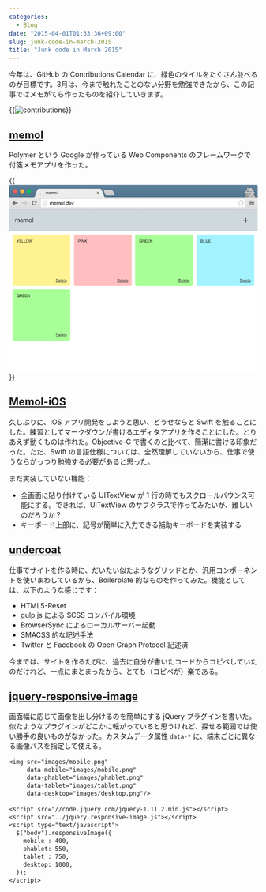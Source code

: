 ```yaml
---
categories:
  - Blog
date: "2015-04-01T01:33:36+09:00"
slug: junk-code-in-march-2015
title: "Junk code in March 2015"
---
```


今年は、GitHub の Contributions Calendar に、緑色のタイルをたくさん並べるのが目標です。3月は、今まで触れたことのない分野を勉強できたから、この記事ではメモがてら作ったものを紹介していきます。

{{<img alt="contributions" src="/images/2015/04/contributions.jpg" width="728" height="283">}}

## [memol](https://github.com/rakuishi/memol)

Polymer という Google が作っている Web Components のフレームワークで付箋メモアプリを作った。

{{<img alt="memol" src="https://raw.githubusercontent.com/rakuishi/static/master/images/memol.png">}}

## [Memol-iOS](https://github.com/rakuishi/Memol-iOS)

久しぶりに、iOS アプリ開発をしようと思い、どうせならと Swift を触ることにした。練習としてマークダウンが書けるエディタアプリを作ることにした。とりあえず動くものは作れた。Objective-C で書くのと比べて、簡潔に書ける印象だった。ただ、Swift の言語仕様については、全然理解していないから、仕事で使うならがっつり勉強する必要があると思った。

まだ実装していない機能：

* 全画面に貼り付けている UITextView が 1 行の時でもスクロールバウンス可能にする。できれば、UITextView のサブクラスで作ってみたいが、難しいのだろうか？
* キーボード上部に、記号が簡単に入力できる補助キーボードを実装する

## [undercoat](https://github.com/rakuishi/undercoat)

仕事でサイトを作る時に、だいたい似たようなグリッドとか、汎用コンポーネントを使いまわしているから、Boilerplate 的なものを作ってみた。機能としては、以下のような感じです：

* HTML5-Reset
* gulp.js による SCSS コンパイル環境
* BrowserSync によるローカルサーバー起動
* SMACSS 的な記述手法
* Twitter と Facebook の Open Graph Protocol 記述済

今までは、サイトを作るたびに、過去に自分が書いたコードからコピペしていたのだけれど、一点にまとまったから、とても（コピペが）楽である。

## [jquery-responsive-image](https://github.com/rakuishi/jquery-responsive-image)

画面幅に応じて画像を出し分けるのを簡単にする jQuery プラグインを書いた。似たようなプラグインがどこかに転がっていると思うけれど、探せる範囲では使い勝手の良いものがなかった。カスタムデータ属性 `data-*` に、端末ごとに異なる画像パスを指定して使える。

	<img src="images/mobile.png"
	     data-mobile="images/mobile.png"
	     data-phablet="images/phablet.png"
	     data-tablet="images/tablet.png"
	     data-desktop="images/desktop.png"/>

	<script src="//code.jquery.com/jquery-1.11.2.min.js"></script>
	<script src="../jquery.responsive-image.js"></script>
	<script type="text/javascript">
	  $("body").responsiveImage({
	    mobile : 400,
	    phablet: 550,
	    tablet : 750,
	    desktop: 1000,
	  });
	</script>

